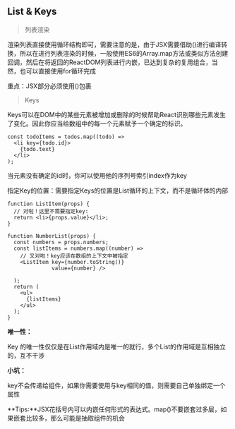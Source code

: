 ## List & Keys

> 列表渲染

渲染列表直接使用循环结构即可，需要注意的是，由于JSX需要借助()进行编译转换，所以在进行列表渲染的时候，一般使用ES6的Array.map方法或类似方法创建回调，然后在将返回的ReactDOM列表进行内嵌，已达到复杂的复用组合，当然，也可以直接使用for循环完成

重点：JSX部分必须使用()包裹

> Keys

Keys可以在DOM中的某些元素被增加或删除的时候帮助React识别哪些元素发生了变化。因此你应当给数组中的每一个元素赋予一个确定的标识。

	const todoItems = todos.map((todo) =>
	  <li key={todo.id}>
	    {todo.text}
	  </li>
	);

当元素没有确定的id时，你可以使用他的序列号索引index作为key

指定Key的位置：需要指定Keys的位置是List循环的上下文，而不是循环体的内部

	function ListItem(props) {
	  // 对啦！这里不需要指定key:
	  return <li>{props.value}</li>;
	}
	
	function NumberList(props) {
	  const numbers = props.numbers;
	  const listItems = numbers.map((number) =>
	    // 又对啦！key应该在数组的上下文中被指定
	    <ListItem key={number.toString()}
	              value={number} />
	
	  );
	  return (
	    <ul>
	      {listItems}
	    </ul>
	  );
	}

**唯一性：**

Key 的唯一性仅仅是在List作用域内是唯一的就行，多个List的作用域是互相独立的，互不干涉

**小坑：**

key不会传递给组件，如果你需要使用与key相同的值，则需要自己单独绑定一个属性



**Tips:**JSX花括号内可以内嵌任何形式的表达式。map()不要嵌套过多层，如果嵌套比较多，那么可能是抽取组件的机会






